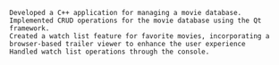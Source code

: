     Developed a C++ application for managing a movie database.
    Implemented CRUD operations for the movie database using the Qt framework.
    Created a watch list feature for favorite movies, incorporating a browser-based trailer viewer to enhance the user experience
    Handled watch list operations through the console.
